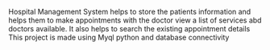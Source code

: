 Hospital Management System helps to store the patients information and helps them to make appointments with the doctor view a list of services abd doctors available.
It also helps to search the existing appointment details
This project is made using Myql python and database connectivity
